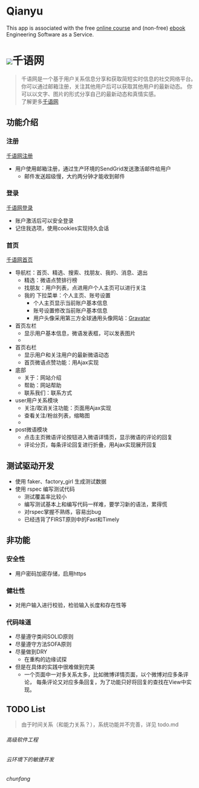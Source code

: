 # Qianyu
This app is associated with the free [online
course](http://www.saas-class.org) and (non-free)
[ebook](http://www.saasbook.info) Engineering Software as a Service.
# ![](https://github.com/springflo/qianyu/master/app/assets/images/qianyuwang.png)千语网
>千语网是一个基于用户关系信息分享和获取简短实时信息的社交网络平台。
你可以通过邮箱注册，关注其他用户后可以获取其他用户的最新动态。
你可以以文字、图片的形式分享自己的最新动态和真情实感。<br>
了解更多[千语网](https://qianyu.herokuapp.com/about)

## 功能介绍

### 注册
[千语网注册](https://qianyu.herokuapp.com/signup)
* 用户使用邮箱注册，通过生产环境的SendGrid发送激活邮件给用户
    * 邮件发送超级慢，大约两分钟才能收到邮件

### 登录
[千语网登录](https://qianyu.herokuapp.com/login)
* 账户激活后可以安全登录
* 记住我选项，使用cookies实现持久会话

### 首页
[千语网首页](https://qianyu.herokuapp.com)
* 导航栏：首页、精选、搜索、找朋友、我的、消息、退出
    * 精选：微语点赞排行榜
    * 找朋友：用户列表，点进用户个人主页可以进行关注
    * 我的 下拉菜单：个人主页、账号设置
        * 个人主页显示当前账户基本信息
        * 账号设置修改当前账户基本信息
        * 用户头像采用第三方全球通用头像网站：[Gravatar](https://cn.gravatar.com/)
* 首页左栏
    * 显示用户基本信息，微语发表框，可以发表图片
    * 
* 首页右栏
    * 显示用户和关注用户的最新微语动态
    * 首页微语点赞功能：用Ajax实现
* 底部
    * 关于：网站介绍
    * 帮助：网站帮助
    * 联系我们：联系方式
* user用户关系模块
    * 关注/取消关注功能：页面用Ajax实现
    * 查看关注/粉丝列表，缩略图
    * 
* post微语模块 
    * 点击主页微语评论按钮进入微语详情页，显示微语的评论的回复
    * 评论分页，每条评论回复进行折叠，用Ajax实现展开回复

## 测试驱动开发
* 使用 faker、factory_girl 生成测试数据
* 使用 rspec 编写测试代码
    * 测试覆盖率比较小
    * 编写测试基本上和编写代码一样难，要学习新的语法，累得慌
    * 对rspec掌握不熟练，容易出bug
    * 已经违背了FIRST原则中的Fast和Timely

## 非功能
### 安全性
* 用户密码加密存储，启用https

### 健壮性
* 对用户输入进行校验，检验输入长度和存在性等

### 代码味道
* 尽量遵守类间SOLID原则
* 尽量遵守方法SOFA原则
* 尽量做到DRY
    * 在重构的边缘试探
* 但是在具体的实践中很难做到完美
    * 一个页面中一对多关系太多，比如微博详情页面，以个微博对应多条评论，
每条评论又对应多条回复，为了功能只好将回复的查找在View中实现。

## TODO List
>由于时间关系（和能力关系？），系统功能并不完善，详见 todo.md <br>

###### 高级软件工程
###### 云环境下的敏捷开发
###### chunfang





